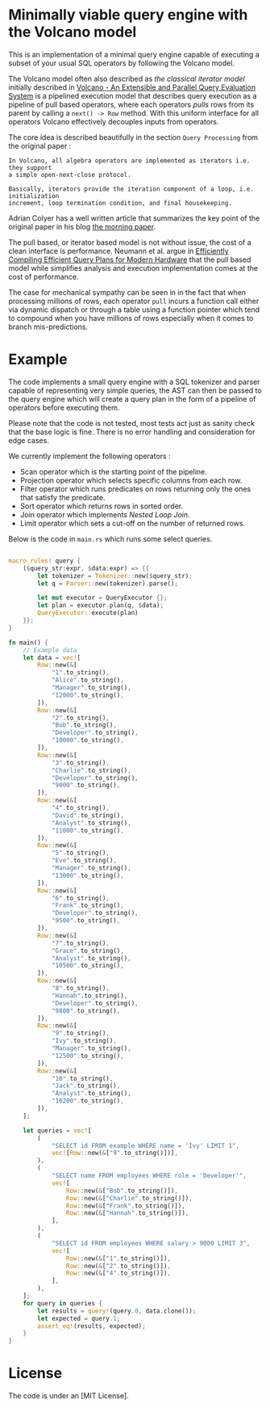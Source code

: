 # Minimally viable query engine with the Volcano model

This is an implementation of a minimal query engine capable of executing
a subset of your usual SQL operators by following the Volcano model.

The Volcano model often also described as *the classical iterator model* 
initially described in [Volcano - An Extensible and Parallel Query Evaluation System](https://dl.acm.org/doi/10.1109/69.273032)
is a pipelined execution model that describes query execution as a pipeline
of pull based operators, where each operators *pulls* rows from its parent by
calling a `next() -> Row` method.
With this uniform interface for all operators Volcano effectively decouples
inputs from operators.

The core idea is described beautifully in the section `Query Processing` from
the original paper :

```
In Volcano, all algebra operators are implemented as iterators i.e. they support
a simple open-next-close protocol.

Basically, iterators provide the iteration component of a loop, i.e. initialization
increment, loop termination condition, and final housekeeping.
```

Adrian Colyer has a well written article that summarizes the key point of
the original paper in his blog [the morning paper](https://blog.acolyer.org/2015/02/11/encapsulation-of-parallelism-in-the-volcano-query-processing-system/).

The pull based, or iterator based model is not without issue, the cost of
a clean interface is performance. Neumann et al. argue in [Efficiently Compiling Efficient Query Plans
for Modern Hardware](https://www.vldb.org/pvldb/vol4/p539-neumann.pdf) that
the pull based model while simplifies analysis and execution implementation
comes at the cost of performance.

The case for mechanical sympathy can be seen in in the fact that when processing
millions of rows, each operator `pull` incurs a function call either via dynamic
dispatch or through a table using a function pointer which tend to compound when
you have millions of rows especially when it comes to branch mis-predictions.

# Example

The code implements a small query engine with a SQL tokenizer and parser capable
of representing very simple queries, the AST can then be passed to the query engine
which will create a query plan in the form of a pipeline of operators before executing
them.

Please note that the code is not tested, most tests act just as sanity check that
the base logic is fine. There is no error handling and consideration for edge cases.

We currently implement the following operators :

* Scan operator which is the starting point of the pipeline.
* Projection operator which selects specific columns from each row.
* Filter operator which runs predicates on rows returning only the ones that satisfy
  the predicate.
* Sort operator which returns rows in sorted order.
* Join operator which implements *Nested Loop Join*.
* Limit operator which sets a cut-off on the number of returned rows.

Below is the code in `main.rs` which runs some select queries.

``` rust

macro_rules! query {
    ($query_str:expr, $data:expr) => {{
        let tokenizer = Tokenizer::new($query_str);
        let q = Parser::new(tokenizer).parse();

        let mut executor = QueryExecutor {};
        let plan = executor.plan(q, $data);
        QueryExecutor::execute(plan)
    }};
}

fn main() {
    // Example data
    let data = vec![
        Row::new(&[
            "1".to_string(),
            "Alice".to_string(),
            "Manager".to_string(),
            "12000".to_string(),
        ]),
        Row::new(&[
            "2".to_string(),
            "Bob".to_string(),
            "Developer".to_string(),
            "10000".to_string(),
        ]),
        Row::new(&[
            "3".to_string(),
            "Charlie".to_string(),
            "Developer".to_string(),
            "9000".to_string(),
        ]),
        Row::new(&[
            "4".to_string(),
            "David".to_string(),
            "Analyst".to_string(),
            "11000".to_string(),
        ]),
        Row::new(&[
            "5".to_string(),
            "Eve".to_string(),
            "Manager".to_string(),
            "13000".to_string(),
        ]),
        Row::new(&[
            "6".to_string(),
            "Frank".to_string(),
            "Developer".to_string(),
            "9500".to_string(),
        ]),
        Row::new(&[
            "7".to_string(),
            "Grace".to_string(),
            "Analyst".to_string(),
            "10500".to_string(),
        ]),
        Row::new(&[
            "8".to_string(),
            "Hannah".to_string(),
            "Developer".to_string(),
            "9800".to_string(),
        ]),
        Row::new(&[
            "9".to_string(),
            "Ivy".to_string(),
            "Manager".to_string(),
            "12500".to_string(),
        ]),
        Row::new(&[
            "10".to_string(),
            "Jack".to_string(),
            "Analyst".to_string(),
            "10200".to_string(),
        ]),
    ];

    let queries = vec![
        (
            "SELECT id FROM example WHERE name = 'Ivy' LIMIT 1",
            vec![Row::new(&["9".to_string()])],
        ),
        (
            "SELECT name FROM employees WHERE role = 'Developer'",
            vec![
                Row::new(&["Bob".to_string()]),
                Row::new(&["Charlie".to_string()]),
                Row::new(&["Frank".to_string()]),
                Row::new(&["Hannah".to_string()]),
            ],
        ),
        (
            "SELECT id FROM employees WHERE salary > 9000 LIMIT 3",
            vec![
                Row::new(&["1".to_string()]),
                Row::new(&["2".to_string()]),
                Row::new(&["4".to_string()]),
            ],
        ),
    ];
    for query in queries {
        let results = query!(query.0, data.clone());
        let expected = query.1;
        assert_eq!(results, expected);
    }
}

```


# License

The code is under an [MIT License].
